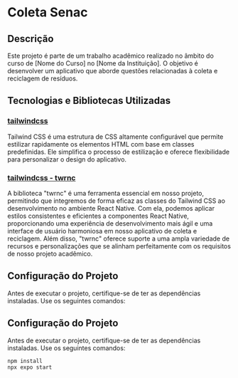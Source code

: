 # Coleta Senac

## Descrição
Este projeto é parte de um trabalho acadêmico realizado no âmbito do curso de [Nome do Curso] no [Nome da Instituição]. O objetivo é desenvolver um aplicativo que aborde questões relacionadas à coleta e reciclagem de resíduos.

## Tecnologias e Bibliotecas Utilizadas

### [tailwindcss](https://tailwindcss.com/)
Tailwind CSS é uma estrutura de CSS altamente configurável que permite estilizar rapidamente os elementos HTML com base em classes predefinidas. Ele simplifica o processo de estilização e oferece flexibilidade para personalizar o design do aplicativo.

### [tailwindcss - twrnc](https://www.npmjs.com/package/twrnc)
A biblioteca "twrnc" é uma ferramenta essencial em nosso projeto, permitindo que integremos de forma eficaz as classes do Tailwind CSS ao desenvolvimento no ambiente React Native. Com ela, podemos aplicar estilos consistentes e eficientes a componentes React Native, proporcionando uma experiência de desenvolvimento mais ágil e uma interface de usuário harmoniosa em nosso aplicativo de coleta e reciclagem. Além disso, "twrnc" oferece suporte a uma ampla variedade de recursos e personalizações que se alinham perfeitamente com os requisitos de nosso projeto acadêmico.

## Configuração do Projeto
Antes de executar o projeto, certifique-se de ter as dependências instaladas. Use os seguintes comandos:


## Configuração do Projeto
Antes de executar o projeto, certifique-se de ter as dependências instaladas. Use os seguintes comandos:

```bash
npm install
npx expo start
